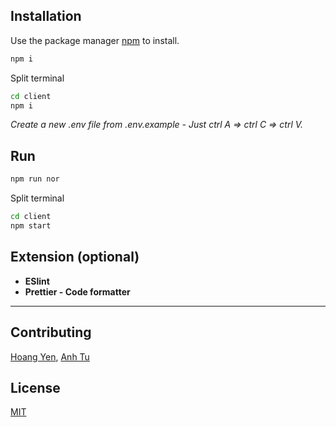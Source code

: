 ## Installation

Use the package manager [npm](https://nodejs.org/en/download/) to install.

```bash
npm i
```

Split terminal

```bash
cd client
npm i
```

_Create a new .env file from .env.example - Just ctrl A => ctrl C => ctrl V._

## Run

```bash
npm run nor
```

Split terminal

```bash
cd client
npm start
```

## Extension (optional)

- **ESlint**
- **Prettier - Code formatter**

---

## Contributing

[Hoang Yen](https://www.facebook.com/trhgyen/),
[Anh Tu](https://www.facebook.com/ntat007)

## License

[MIT](https://choosealicense.com/licenses/mit/)
